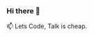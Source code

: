 ### Hi there 👋

<!--
**AadarshaThapa/AadarshaThapa** is a ✨ _special_ ✨ repository because its `README.md` (this file) appears on your GitHub profile.

Here are some ideas to get you started:

- 🔭 Java is to Javascript as Car is to Carpet.
- 🌱 I’m currently learning ... Python and Vercel
- 👯 I’m looking to collaborate on ... Front-End Web Designs
- 🥅 Future Goals:UI Developer , Kernel Developer
- 😄 Pronouns: ...Noooob
- ⚡ Fun fact: ...99% CODE, 100% DOPAMINE
-->📫 Lets Code, Talk is cheap.


